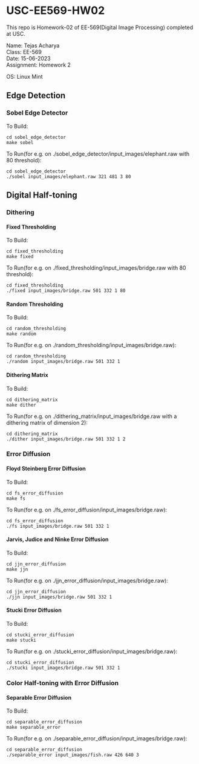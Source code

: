 # USC-EE569-HW02
This repo is Homework-02 of EE-569(Digital Image Processing) completed at USC.  

Name: Tejas Acharya  
Class: EE-569  
Date: 15-06-2023  
Assignment: Homework 2  
    
OS: Linux Mint  

## Edge Detection  

### Sobel Edge Detector  
To Build:  
```
cd sobel_edge_detector
make sobel
```  

To Run(for e.g. on ./sobel_edge_detector/input_images/elephant.raw with 80 threshold):  
```
cd sobel_edge_detector
./sobel input_images/elephant.raw 321 481 3 80
```

## Digital Half-toning  
### Dithering  
#### Fixed Thresholding
To Build:  
```
cd fixed_thresholding
make fixed  
```  

To Run(for e.g. on ./fixed_thresholding/input_images/bridge.raw with 80 threshold):  
```
cd fixed_thresholding
./fixed input_images/bridge.raw 501 332 1 80  
```  

#### Random Thresholding
To Build:  
```
cd random_thresholding
make random  
```  

To Run(for e.g. on ./random_thresholding/input_images/bridge.raw):  
```
cd random_thresholding
./random input_images/bridge.raw 501 332 1  
```

#### Dithering Matrix
To Build:  
```
cd dithering_matrix  
make dither  
```  

To Run(for e.g. on ./dithering_matrix/input_images/bridge.raw with a dithering matrix of dimension 2):  
```
cd dithering_matrix
./dither input_images/bridge.raw 501 332 1 2  
```  

### Error Diffusion
#### Floyd Steinberg Error Diffusion
To Build:  
```
cd fs_error_diffusion  
make fs  
```  

To Run(for e.g. on ./fs_error_diffusion/input_images/bridge.raw):  
```
cd fs_error_diffusion
./fs input_images/bridge.raw 501 332 1  
```

#### Jarvis, Judice and Ninke Error Diffusion
To Build:  
```
cd jjn_error_diffusion  
make jjn  
```  

To Run(for e.g. on ./jjn_error_diffusion/input_images/bridge.raw):  
```
cd jjn_error_diffusion
./jjn input_images/bridge.raw 501 332 1  
```

#### Stucki Error Diffusion
To Build:  
```
cd stucki_error_diffusion  
make stucki  
```  

To Run(for e.g. on ./stucki_error_diffusion/input_images/bridge.raw):  
```
cd stucki_error_diffusion
./stucki input_images/bridge.raw 501 332 1  
```

### Color Half-toning with Error Diffusion
#### Separable Error Diffusion
To Build:  
```
cd separable_error_diffusion  
make separable_error  
```  

To Run(for e.g. on ./separable_error_diffusion/input_images/bridge.raw):  
```
cd separable_error_diffusion
./separable_error input_images/fish.raw 426 640 3  
```